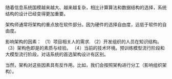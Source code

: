 随着信息系统国模越来越大、越来越复杂，相比计算算法和数据结构的选择，系统结构的设计已经变得更加重要。

架构师通常将架构的重点放在软件部分。因为硬件的选择自由度，远低于软件的自由度。

影响架构的因素：
（1）项目相关人的需求.
（2）开发组织的人员在知识结构。
（3）架构色即是的素质与经验。
（4）当前的技术环境。预训练模型流行阶段和大模型流行阶段，对话系统的首选架构设计有区别。

当然，架构对这些因素具有反作用。比如，我们会按照架构进行分工（影响组织架构）。

